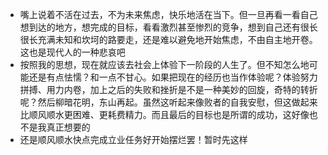 - 嘴上说着不活在过去，不为未来焦虑，快乐地活在当下。但一旦再看一看自己想到达的地方，想完成的目标，看看激烈甚至惨烈的竞争，想到自己还有很长很长充满未知和坎坷的路要走，还是难以避免地开始焦虑，不由自主地开卷。这也是现代人的一种悲哀吧
- 按照我的思想，现在就应该去社会上体验下一阶段的人生了。但不知怎么地可能还是有点怯懦？和一点不甘心。如果把现在的经历也当作体验呢？体验努力拼搏、用力内卷，加上之后的失败和挫折是不是一种美妙的回旋，奇特的转折呢？然后柳暗花明，东山再起。虽然这听起来像败者的自我安慰，但这做起来比顺风顺水更困难、更耗费精力。而且最后的目标也是所谓的成功，这好像也不是我真正想要的
- 还是顺风顺水快点完成立业任务好开始摆烂罢！暂时先这样